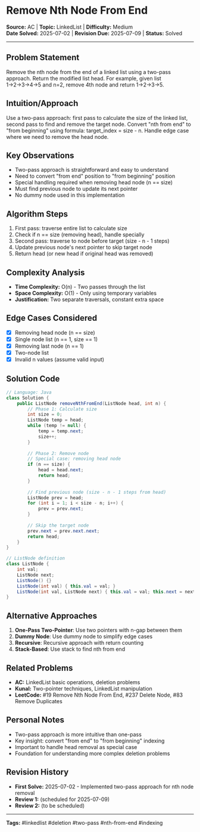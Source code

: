 # Remove Nth Node From End

**Source:** AC | **Topic:** LinkedList | **Difficulty:** Medium  
**Date Solved:** 2025-07-02 | **Revision Due:** 2025-07-09 | **Status:** Solved

---

## Problem Statement
Remove the nth node from the end of a linked list using a two-pass approach. Return the modified list head. For example, given list 1→2→3→4→5 and n=2, remove 4th node and return 1→2→3→5.

## Intuition/Approach
Use a two-pass approach: first pass to calculate the size of the linked list, second pass to find and remove the target node. Convert "nth from end" to "from beginning" using formula: target_index = size - n. Handle edge case where we need to remove the head node.

## Key Observations
- Two-pass approach is straightforward and easy to understand
- Need to convert "from end" position to "from beginning" position
- Special handling required when removing head node (n == size)
- Must find previous node to update its next pointer
- No dummy node used in this implementation

## Algorithm Steps
1. First pass: traverse entire list to calculate size
2. Check if n == size (removing head), handle specially
3. Second pass: traverse to node before target (size - n - 1 steps)
4. Update previous node's next pointer to skip target node
5. Return head (or new head if original head was removed)

## Complexity Analysis
- **Time Complexity:** O(n) - Two passes through the list
- **Space Complexity:** O(1) - Only using temporary variables
- **Justification:** Two separate traversals, constant extra space

## Edge Cases Considered
- [x] Removing head node (n == size)
- [x] Single node list (n == 1, size == 1)
- [x] Removing last node (n == 1)
- [x] Two-node list
- [x] Invalid n values (assume valid input)

## Solution Code

```java
// Language: Java
class Solution {
    public ListNode removeNthFromEnd(ListNode head, int n) {
        // Phase 1: Calculate size
        int size = 0;
        ListNode temp = head;
        while (temp != null) {
            temp = temp.next;
            size++;
        }
        
        // Phase 2: Remove node
        // Special case: removing head node
        if (n == size) {
            head = head.next;
            return head;
        }
        
        // Find previous node (size - n - 1 steps from head)
        ListNode prev = head;
        for (int i = 1; i < size - n; i++) {
            prev = prev.next;
        }
        
        // Skip the target node
        prev.next = prev.next.next;
        return head;
    }
}

// ListNode definition
class ListNode {
    int val;
    ListNode next;
    ListNode() {}
    ListNode(int val) { this.val = val; }
    ListNode(int val, ListNode next) { this.val = val; this.next = next; }
}
```

## Alternative Approaches
1. **One-Pass Two-Pointer**: Use two pointers with n-gap between them
2. **Dummy Node**: Use dummy node to simplify edge cases
3. **Recursive**: Recursive approach with return counting
4. **Stack-Based**: Use stack to find nth from end

## Related Problems
- **AC:** LinkedList basic operations, deletion problems
- **Kunal:** Two-pointer techniques, LinkedList manipulation
- **LeetCode:** #19 Remove Nth Node From End, #237 Delete Node, #83 Remove Duplicates

## Personal Notes
- Two-pass approach is more intuitive than one-pass
- Key insight: convert "from end" to "from beginning" indexing
- Important to handle head removal as special case
- Foundation for understanding more complex deletion problems

## Revision History
- **First Solve:** 2025-07-02 - Implemented two-pass approach for nth node removal
- **Review 1:** (scheduled for 2025-07-09)
- **Review 2:** (to be scheduled)

---
**Tags:** #linkedlist #deletion #two-pass #nth-from-end #indexing 